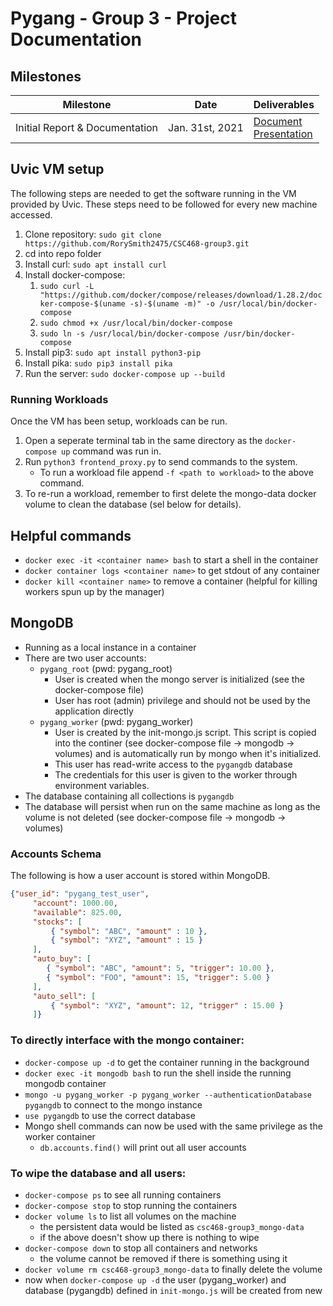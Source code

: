 # Pygang - Group 3 - Project Documentation

## Milestones
Milestone | Date | Deliverables
--------- | ---- | ------------
Initial Report & Documentation | Jan. 31st, 2021 | [Document](https://github.com/RorySmith2475/CSC468-group3/blob/main/documentation/milestones/Group3%20-%20Pygang%20-%20Initial%20Report%20and%20Documentation.pdf)<br>[Presentation](https://github.com/RorySmith2475/CSC468-group3/blob/main/documentation/milestones/Group3%20-%20Pygang%20-%20Initial%20Report%20Presentation%20Slides.pdf)

## Uvic VM setup
The following steps are needed to get the software running in the VM provided by Uvic. These steps need to be followed for every new machine accessed.
1. Clone repository: `sudo git clone https://github.com/RorySmith2475/CSC468-group3.git`
2. cd into repo folder
3. Install curl: `sudo apt install curl`
4. Install docker-compose:
    1. `sudo curl -L "https://github.com/docker/compose/releases/download/1.28.2/docker-compose-$(uname -s)-$(uname -m)" -o /usr/local/bin/docker-compose`
    2. `sudo chmod +x /usr/local/bin/docker-compose`
    3. `sudo ln -s /usr/local/bin/docker-compose /usr/bin/docker-compose`
5. Install pip3: `sudo apt install python3-pip`
6. Install pika: `sudo pip3 install pika`
7. Run the server: `sudo docker-compose up --build`

### Running Workloads
Once the VM has been setup, workloads can be run.

1. Open a seperate terminal tab in the same directory as the `docker-compose up` command was run in.
2. Run `python3 frontend_proxy.py` to send commands to the system.
    *  To run a workload file append `-f <path to workload>` to the above command.
3. To re-run a workload, remember to first delete the mongo-data docker volume to clean the database (sel below for details).

## Helpful commands
- `docker exec -it <container name> bash` to start a shell in the container
- `docker container logs <container name>` to get stdout of any container
- `docker kill <container name>` to remove a container (helpful for killing workers spun up by the manager)

## MongoDB

- Running as a local instance in a container
- There are two user accounts:
    - `pygang_root` (pwd: pygang_root) 
        - User is created when the mongo server is initialized (see the docker-compose file)
        - User has root (admin) privilege and should not be used by the application directly 
    - `pygang_worker` (pwd: pygang_worker)
        - User is created by the init-mongo.js script. This script is copied into the continer (see docker-compose file -> mongodb -> volumes) and is automatically run by mongo when it's initialized.
        - This user has read-write access to the `pygangdb` database
        - The credentials for this user is given to the worker through environment variables.
- The database containing all collections is `pygangdb`
- The database will persist when run on the same machine as long as the volume is not deleted (see docker-compose file -> mongodb -> volumes)

### Accounts Schema  
The following is how a user account is stored within MongoDB.
```json
{"user_id": "pygang_test_user",
     "account": 1000.00,
     "available": 825.00,
     "stocks": [
         { "symbol": "ABC", "amount" : 10 },
         { "symbol": "XYZ", "amount" : 15 }
     ],
     "auto_buy": [
        { "symbol": "ABC", "amount": 5, "trigger": 10.00 },
        { "symbol": "FOO", "amount": 15, "trigger": 5.00 }
     ], 
     "auto_sell": [
         { "symbol": "XYZ", "amount": 12, "trigger" : 15.00 }
     ]}
```

### To directly interface with the mongo container:
- `docker-compose up -d` to get the container running in the background
- `docker exec -it mongodb bash` to run the shell inside the running mongodb container
- `mongo -u pygang_worker -p pygang_worker --authenticationDatabase pygangdb` to connect to the mongo instance
- `use pygangdb` to use the correct database
- Mongo shell commands can now be used with the same privilege as the worker container
  - `db.accounts.find()` will print out all user accounts

### To wipe the database and all users:
- `docker-compose ps` to see all running containers
- `docker-compose stop` to stop running the containers
- `docker volume ls` to list all volumes on the machine
    - the persistent data would be listed as `csc468-group3_mongo-data`
    - if the above doesn't show up there is nothing to wipe
- `docker-compose down` to stop all containers and networks
    - the volume cannot be removed if there is something using it
- `docker volume rm csc468-group3_mongo-data` to finally delete the volume
- now when `docker-compose up -d` the user (pygang_worker) and database (pygangdb) defined in `init-mongo.js` will be created from new